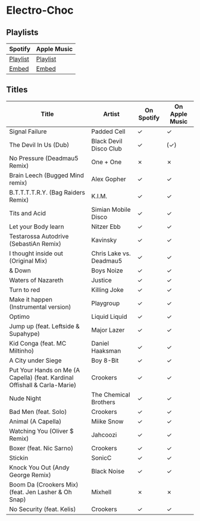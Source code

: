# Electro-Choc

## Playlists

| Spotify                                                                 | Apple Music                                                                                 |
| ----------------------------------------------------------------------- | ------------------------------------------------------------------------------------------- |
| [Playlist](https://open.spotify.com/playlist/7pe3kOMMsBjqfpLygrxHue)    | [Playlist](https://itunes.apple.com/playlist/pl.94ae5408bacc440fb6fc29bd997c50a0)           |
| [Embed](https://open.spotify.com/embed/playlist/7pe3kOMMsBjqfpLygrxHue) | [Embed](https://tools.applemusic.com/embed/v1/playlist/pl.94ae5408bacc440fb6fc29bd997c50a0) |

## Titles

| Title                                                                     | Artist                  | On Spotify | On Apple Music |
| ------------------------------------------------------------------------- | ----------------------- | ---------- | -------------- |
| Signal Failure                                                            | Padded Cell             | ✓          | ✓              |
| The Devil In Us (Dub)                                                     | Black Devil Disco Club  | ✓          | (✓)            |
| No Pressure (Deadmau5 Remix)                                              | One + One               | ✗          | ✗              |
| Brain Leech (Bugged Mind remix)                                           | Alex Gopher             | ✓          | ✓              |
| B.T.T.T.T.R.Y. (Bag Raiders Remix)                                        | K.I.M.                  | ✓          | ✓              |
| Tits and Acid                                                             | Simian Mobile Disco     | ✓          | ✓              |
| Let your Body learn                                                       | Nitzer Ebb              | ✓          | ✓              |
| Testarossa Autodrive (SebastiAn Remix)                                    | Kavinsky                | ✓          | ✓              |
| I thought inside out (Original Mix)                                       | Chris Lake vs. Deadmau5 | ✓          | ✓              |
| & Down                                                                    | Boys Noize              | ✓          | ✓              |
| Waters of Nazareth                                                        | Justice                 | ✓          | ✓              |
| Turn to red                                                               | Killing Joke            | ✓          | ✓              |
| Make it happen (Instrumental version)                                     | Playgroup               | ✓          | ✓              |
| Optimo                                                                    | Liquid Liquid           | ✓          | ✓              |
| Jump up (feat. Leftside & Supahype)                                       | Major Lazer             | ✓          | ✓              |
| Kid Conga (feat. MC Miltinho)                                             | Daniel Haaksman         | ✓          | ✓              |
| A City under Siege                                                        | Boy 8-Bit               | ✓          | ✓              |
| Put Your Hands on Me (A Capella) (feat. Kardinal Offishall & Carla-Marie) | Crookers                | ✓          | ✓              |
| Nude Night                                                                | The Chemical Brothers   | ✓          | ✓              |
| Bad Men (feat. Solo)                                                      | Crookers                | ✓          | ✓              |
| Animal (A Capella)                                                        | Miike Snow              | ✓          | ✓              |
| Watching You (Oliver $ Remix)                                             | Jahcoozi                | ✓          | ✓              |
| Boxer (feat. Nic Sarno)                                                   | Crookers                | ✓          | ✓              |
| Stickin                                                                   | SonicC                  | ✓          | ✓              |
| Knock You Out (Andy George Remix)                                         | Black Noise             | ✓          | ✓              |
| Boom Da (Crookers Mix) (feat. Jen Lasher & Oh Snap)                       | Mixhell                 | ✗          | ✗              |
| No Security (feat. Kelis)                                                 | Crookers                | ✓          | ✓              |
